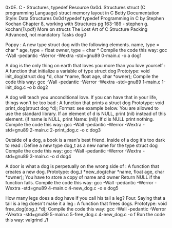 0x0E. C - Structures, typedef
Resource
0x0d. Structures
struct (C programming Language)
struct memory layout in C
Betty Documentation Style: Data Structures
0x0d typedef
typedef
Programming in C by Stephen Kochan Chapter 8, working with Structures pg 163-189 - stephen g. kochan(1).pdf)
More on structs
The Lost Art of C Structure Packing Advanced, not mandatory
Tasks
dog0

Poppy : A new type struct dog with the following elements.
name, type = char *
age, type = float
owner, type = char *
Compile the code this way: gcc -Wall -pedantic -Werror -Wextra -std=gnu89 0-main.c -o a
dog1

A dog is the only thing on earth that loves you more than you love yourself : A function that initialize a variable of type struct dog
Prototype: void init_dog(struct dog *d, char *name, float age, char *owner);
Compile the code this way: gcc -Wall -pedantic -Werror -Wextra -std=gnu89 1-main.c 1-init_dog.c -o b
dog2

A dog will teach you unconditional love. If you can have that in your life, things won't be too bad : A function that prints a struct dog
Prototype: void print_dog(struct dog *d);
Format: see example below.
You are allowed to use the standard library.
If an element of d is NULL, print (nil) instead of this element. (if name is NULL, print Name: (nil))
If d is NULL print nothing.
Compile the code this way: gcc -Wall -pedantic -Werror -Wextra -std=gnu89 2-main.c 2-print_dog.c -o c
dog3

Outside of a dog, a book is a man's best friend. Inside of a dog it's too dark to read : Define a new type dog_t as a new name for the type struct dog
Compile the code this way: gcc -Wall -pedantic -Werror -Wextra -std=gnu89 3-main.c -o d
dog4

A door is what a dog is perpetually on the wrong side of : A function that creates a new dog.
Prototype: dog_t *new_dog(char *name, float age, char *owner);
You have to store a copy of name and owner
Return NULL if the function fails.
Compile the code this way: gcc -Wall -pedantic -Werror -Wextra -std=gnu89 4-main.c 4-new_dog.c -o e
dog5

How many legs does a dog have if you call his tail a leg? Four. Saying that a tail is a leg doesn't make it a leg : A function that frees dogs.
Prototype: void free_dog(dog_t *d);
Compile the code this way: gcc -Wall -pedantic -Werror -Wextra -std=gnu89 5-main.c 5-free_dog.c 4-new_dog.c -o f
Run the code this way: valgrind ./f
